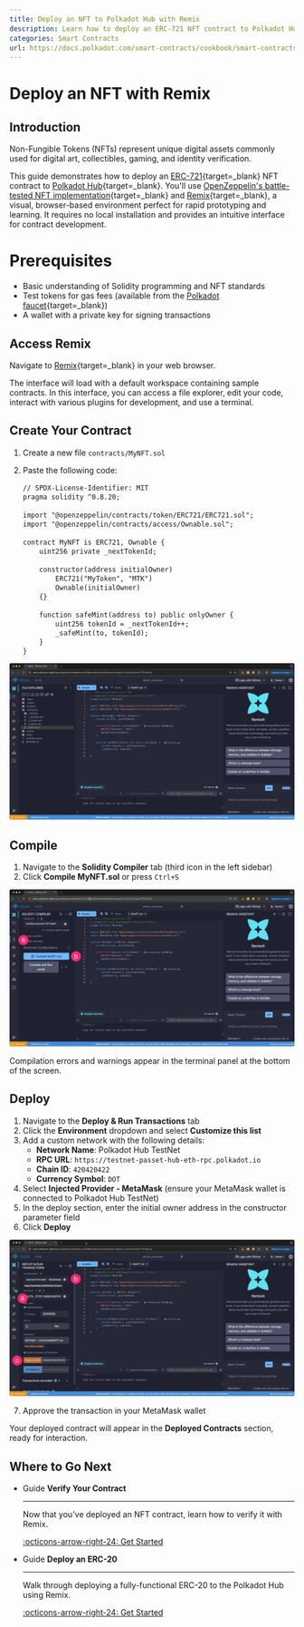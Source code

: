```yaml
---
title: Deploy an NFT to Polkadot Hub with Remix
description: Learn how to deploy an ERC-721 NFT contract to Polkadot Hub using Remix, a browser-based IDE for quick prototyping and learning.
categories: Smart Contracts
url: https://docs.polkadot.com/smart-contracts/cookbook/smart-contracts/deploy-nft/remix/
---
```


# Deploy an NFT with Remix

## Introduction

Non-Fungible Tokens (NFTs) represent unique digital assets commonly used for digital art, collectibles, gaming, and identity verification.

This guide demonstrates how to deploy an [ERC-721](https://eips.ethereum.org/EIPS/eip-721){target=\_blank} NFT contract to [Polkadot Hub](/smart-contracts/overview/#smart-contract-development){target=\_blank}. You'll use [OpenZeppelin's battle-tested NFT implementation](https://github.com/OpenZeppelin/openzeppelin-contracts){target=\_blank} and [Remix](https://remix.ethereum.org/){target=\_blank}, a visual, browser-based environment perfect for rapid prototyping and learning. It requires no local installation and provides an intuitive interface for contract development.

# Prerequisites

- Basic understanding of Solidity programming and NFT standards
- Test tokens for gas fees (available from the [Polkadot faucet](https://faucet.polkadot.io/){target=\_blank})
- A wallet with a private key for signing transactions

## Access Remix

Navigate to [Remix](https://remix.ethereum.org/){target=\_blank} in your web browser.

The interface will load with a default workspace containing sample contracts. In this interface, you can access a file explorer, edit your code, interact with various plugins for development, and use a terminal.

## Create Your Contract

1. Create a new file `contracts/MyNFT.sol`
2. Paste the following code:

    ```solidity title="contracts/MyNFT.sol"
    // SPDX-License-Identifier: MIT
    pragma solidity ^0.8.20;

    import "@openzeppelin/contracts/token/ERC721/ERC721.sol";
    import "@openzeppelin/contracts/access/Ownable.sol";

    contract MyNFT is ERC721, Ownable {
        uint256 private _nextTokenId;

        constructor(address initialOwner)
            ERC721("MyToken", "MTK")
            Ownable(initialOwner)
        {}

        function safeMint(address to) public onlyOwner {
            uint256 tokenId = _nextTokenId++;
            _safeMint(to, tokenId);
        }
    }
    ```

![](/images/smart-contracts/cookbook/smart-contracts/deploy-nft/deploy-nft-evm/deploy-nft-evm-1.webp)

## Compile

1. Navigate to the **Solidity Compiler** tab (third icon in the left sidebar)
2. Click **Compile MyNFT.sol** or press `Ctrl+S`

![](/images/smart-contracts/cookbook/smart-contracts/deploy-nft/deploy-nft-evm/deploy-nft-evm-2.webp)

Compilation errors and warnings appear in the terminal panel at the bottom of the screen.

## Deploy

1. Navigate to the **Deploy & Run Transactions** tab
2. Click the **Environment** dropdown and select **Customize this list**
3. Add a custom network with the following details:
   - **Network Name**: Polkadot Hub TestNet
   - **RPC URL**: `https://testnet-passet-hub-eth-rpc.polkadot.io`
   - **Chain ID**: `420420422`
   - **Currency Symbol**: `DOT`
4. Select **Injected Provider - MetaMask** (ensure your MetaMask wallet is connected to Polkadot Hub TestNet)
5. In the deploy section, enter the initial owner address in the constructor parameter field
6. Click **Deploy**

![](/images/smart-contracts/cookbook/smart-contracts/deploy-nft/deploy-nft-evm/deploy-nft-evm-3.webp)

7. Approve the transaction in your MetaMask wallet

Your deployed contract will appear in the **Deployed Contracts** section, ready for interaction.

## Where to Go Next

<div class="grid cards" markdown>

-   <span class="badge guide">Guide</span> __Verify Your Contract__

    ---

    Now that you've deployed an NFT contract, learn how to verify it with Remix.

    [:octicons-arrow-right-24: Get Started](/smart-contracts/dev-environments/remix/verify-a-contract/)

-   <span class="badge guide">Guide</span> __Deploy an ERC-20__

    ---

    Walk through deploying a fully-functional ERC-20 to the Polkadot Hub using Remix.

    [:octicons-arrow-right-24: Get Started](/smart-contracts/cookbook/smart-contracts/deploy-erc20/remix/)

</div>
